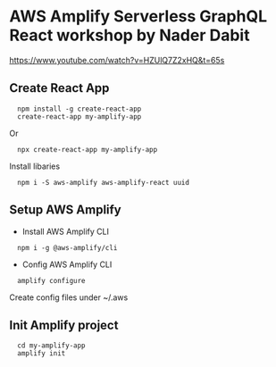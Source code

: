 # AWS Amplify Serverless GraphQL React workshop by Nader Dabit

https://www.youtube.com/watch?v=HZUlQ7Z2xHQ&t=65s


## Create React App
```
  npm install -g create-react-app
  create-react-app my-amplify-app
```
Or
```
  npx create-react-app my-amplify-app
```
Install libaries
```
  npm i -S aws-amplify aws-amplify-react uuid 
```

## Setup AWS Amplify
- Install AWS Amplify CLI
```
  npm i -g @aws-amplify/cli
```
- Config AWS Amplify CLI
```
  amplify configure
```
Create config files under ~/.aws


## Init Amplify project
```
  cd my-amplify-app
  amplify init
```

